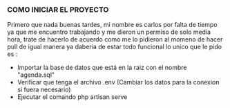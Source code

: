 
### COMO INICIAR EL PROYECTO ###
Primero que nada buenas tardes, mi nombre es carlos por falta de tiempo ya que me encuentro trabajando y me dieron un permiso de solo media hora, trate de hacerlo de acuerdo como me lo pidieron al momeno de hacer pull de igual manera ya daberia de estar todo funcional lo unico que le pido es :
* Importar la base de datos que está en la raiz con el nombre "agenda.sql"
* Verificar que tenga el archivo .env (Cambiar los datos para la conexion si fuera necesario)
* Ejecutar el comando php artisan serve
